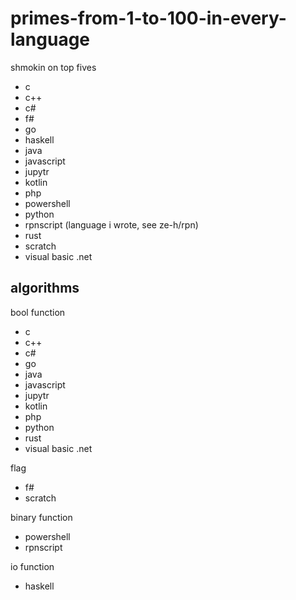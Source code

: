 # primes-from-1-to-100-in-every-language
shmokin on top fives
- c
- c++
- c#
- f#
- go
- haskell
- java
- javascript
- jupytr
- kotlin
- php
- powershell
- python
- rpnscript (language i wrote, see ze-h/rpn)
- rust
- scratch
- visual basic .net

## algorithms
bool function
- c
- c++
- c#
- go
- java
- javascript
- jupytr
- kotlin
- php
- python
- rust
- visual basic .net

flag
- f#
- scratch

binary function
- powershell
- rpnscript

io function
- haskell
